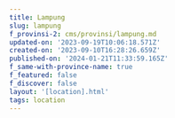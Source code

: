 ```yaml
---
title: Lampung
slug: lampung
f_provinsi-2: cms/provinsi/lampung.md
updated-on: '2023-09-19T10:06:18.571Z'
created-on: '2023-09-10T16:28:26.659Z'
published-on: '2024-01-21T11:33:59.165Z'
f_same-with-province-name: true
f_featured: false
f_discover: false
layout: '[location].html'
tags: location
---
```



